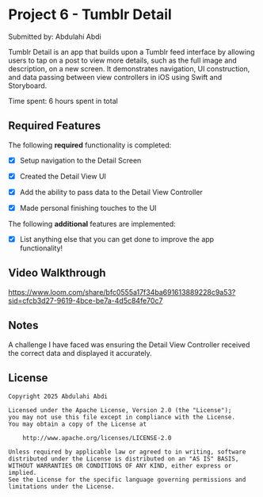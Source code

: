 # Project 6 - Tumblr Detail

Submitted by: Abdulahi Abdi

Tumblr Detail  is an app that builds upon a Tumblr feed interface by allowing users to tap on a post to view more details, such as the full image and description, on a new screen. It demonstrates navigation, UI construction, and data passing between view controllers in iOS using Swift and Storyboard.

Time spent: 6 hours spent in total

## Required Features

The following **required** functionality is completed:

- [X] Setup navigation to the Detail Screen
- [X] Created the Detail View UI
- [X] Add the ability to pass data to the Detail View Controller
- [X] Made personal finishing touches to the UI


The following **additional** features are implemented:

- [X] List anything else that you can get done to improve the app functionality!

## Video Walkthrough

https://www.loom.com/share/bfc0555a17f34ba691613889228c9a53?sid=cfcb3d27-9619-4bce-be7a-4d5c84fe70c7

## Notes

A challenge I have faced was ensuring the Detail View Controller received the correct data and displayed it accurately.

## License

    Copyright 2025 Abdulahi Abdi

    Licensed under the Apache License, Version 2.0 (the "License");
    you may not use this file except in compliance with the License.
    You may obtain a copy of the License at

        http://www.apache.org/licenses/LICENSE-2.0

    Unless required by applicable law or agreed to in writing, software
    distributed under the License is distributed on an "AS IS" BASIS,
    WITHOUT WARRANTIES OR CONDITIONS OF ANY KIND, either express or implied.
    See the License for the specific language governing permissions and
    limitations under the License.
